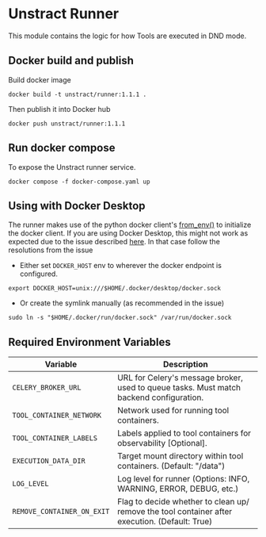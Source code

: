 # Unstract Runner

This module contains the logic for how Tools are executed in DND mode.

## Docker build and publish

Build docker image
```
docker build -t unstract/runner:1.1.1 .
```

Then publish it into Docker hub

```
docker push unstract/runner:1.1.1
```

## Run docker compose

To expose the Unstract runner service.

```
docker compose -f docker-compose.yaml up
```

## Using with Docker Desktop

The runner makes use of the python docker client's [from_env()](https://docker-py.readthedocs.io/en/stable/client.html#docker.client.from_env) to initialize the docker client. If you are using Docker Desktop, this might not work as expected due to the issue described [here](https://github.com/docker/docker-py/issues/3059). In that case follow the resolutions from the issue
- Either set `DOCKER_HOST` env to wherever the docker endpoint is configured.
```
export DOCKER_HOST=unix:///$HOME/.docker/desktop/docker.sock
```
- Or create the symlink manually (as recommended in the issue)
```
sudo ln -s "$HOME/.docker/run/docker.sock" /var/run/docker.sock
```

## Required Environment Variables

| Variable                   | Description                                                                                   |
| -------------------------- |-----------------------------------------------------------------------------------------------|
| `CELERY_BROKER_URL`        | URL for Celery's message broker, used to queue tasks. Must match backend configuration.       |
| `TOOL_CONTAINER_NETWORK`   | Network used for running tool containers.                                                     |
| `TOOL_CONTAINER_LABELS`    | Labels applied to tool containers for observability [Optional].                               |
| `EXECUTION_DATA_DIR`       | Target mount directory within tool containers. (Default: "/data")                             |
| `LOG_LEVEL`                | Log level for runner (Options: INFO, WARNING, ERROR, DEBUG, etc.)                             |
| `REMOVE_CONTAINER_ON_EXIT`| Flag to decide whether to clean up/ remove the tool container after execution. (Default: True) |
